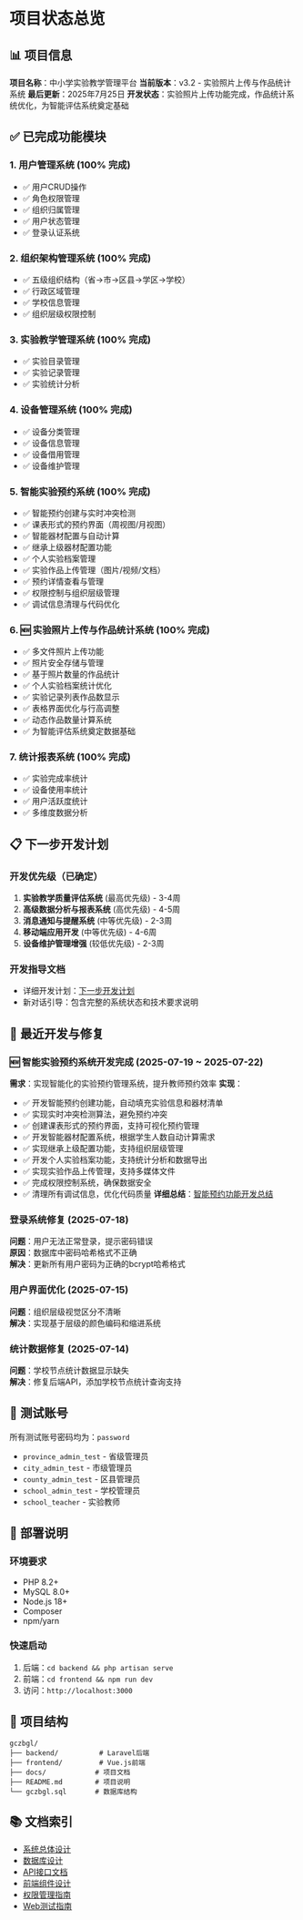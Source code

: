 # 项目状态总览

## 📊 项目信息

**项目名称**：中小学实验教学管理平台
**当前版本**：v3.2 - 实验照片上传与作品统计系统
**最后更新**：2025年7月25日
**开发状态**：实验照片上传功能完成，作品统计系统优化，为智能评估系统奠定基础

## ✅ 已完成功能模块

### 1. 用户管理系统 (100% 完成)
- ✅ 用户CRUD操作
- ✅ 角色权限管理  
- ✅ 组织归属管理
- ✅ 用户状态管理
- ✅ 登录认证系统

### 2. 组织架构管理系统 (100% 完成)
- ✅ 五级组织结构（省→市→区县→学区→学校）
- ✅ 行政区域管理
- ✅ 学校信息管理
- ✅ 组织层级权限控制

### 3. 实验教学管理系统 (100% 完成)
- ✅ 实验目录管理
- ✅ 实验记录管理
- ✅ 实验统计分析

### 4. 设备管理系统 (100% 完成)
- ✅ 设备分类管理
- ✅ 设备信息管理
- ✅ 设备借用管理
- ✅ 设备维护管理

### 5. 智能实验预约系统 (100% 完成)
- ✅ 智能预约创建与实时冲突检测
- ✅ 课表形式的预约界面（周视图/月视图）
- ✅ 智能器材配置与自动计算
- ✅ 继承上级器材配置功能
- ✅ 个人实验档案管理
- ✅ 实验作品上传管理（图片/视频/文档）
- ✅ 预约详情查看与管理
- ✅ 权限控制与组织层级管理
- ✅ 调试信息清理与代码优化

### 6. 🆕 实验照片上传与作品统计系统 (100% 完成)
- ✅ 多文件照片上传功能
- ✅ 照片安全存储与管理
- ✅ 基于照片数量的作品统计
- ✅ 个人实验档案统计优化
- ✅ 实验记录列表作品数显示
- ✅ 表格界面优化与行高调整
- ✅ 动态作品数量计算系统
- ✅ 为智能评估系统奠定数据基础

### 7. 统计报表系统 (100% 完成)
- ✅ 实验完成率统计
- ✅ 设备使用率统计
- ✅ 用户活跃度统计
- ✅ 多维度数据分析

## 📋 下一步开发计划

### 开发优先级（已确定）
1. **实验教学质量评估系统** (最高优先级) - 3-4周
2. **高级数据分析与报表系统** (高优先级) - 4-5周
3. **消息通知与提醒系统** (中等优先级) - 2-3周
4. **移动端应用开发** (中等优先级) - 4-6周
5. **设备维护管理增强** (较低优先级) - 2-3周

### 开发指导文档
- 详细开发计划：[下一步开发计划](NEXT_DEVELOPMENT_PLAN.md)
- 新对话引导：包含完整的系统状态和技术要求说明

## 🔧 最近开发与修复

### 🆕 智能实验预约系统开发完成 (2025-07-19 ~ 2025-07-22)
**需求**：实现智能化的实验预约管理系统，提升教师预约效率
**实现**：
- ✅ 开发智能预约创建功能，自动填充实验信息和器材清单
- ✅ 实现实时冲突检测算法，避免预约冲突
- ✅ 创建课表形式的预约界面，支持可视化预约管理
- ✅ 开发智能器材配置系统，根据学生人数自动计算需求
- ✅ 实现继承上级配置功能，支持组织层级管理
- ✅ 开发个人实验档案功能，支持统计分析和数据导出
- ✅ 实现实验作品上传管理，支持多媒体文件
- ✅ 完成权限控制系统，确保数据安全
- ✅ 清理所有调试信息，优化代码质量
**详细总结**：[智能预约功能开发总结](./智能预约功能开发总结.md)

### 登录系统修复 (2025-07-18)
**问题**：用户无法正常登录，提示密码错误  
**原因**：数据库中密码哈希格式不正确  
**解决**：更新所有用户密码为正确的bcrypt哈希格式  

### 用户界面优化 (2025-07-15)
**问题**：组织层级视觉区分不清晰  
**解决**：实现基于层级的颜色编码和缩进系统  

### 统计数据修复 (2025-07-14)
**问题**：学校节点统计数据显示缺失  
**解决**：修复后端API，添加学校节点统计查询支持  

## 🧪 测试账号

所有测试账号密码均为：`password`

- `province_admin_test` - 省级管理员
- `city_admin_test` - 市级管理员  
- `county_admin_test` - 区县管理员
- `school_admin_test` - 学校管理员
- `school_teacher` - 实验教师

## 🚀 部署说明

### 环境要求
- PHP 8.2+
- MySQL 8.0+
- Node.js 18+
- Composer
- npm/yarn

### 快速启动
1. 后端：`cd backend && php artisan serve`
2. 前端：`cd frontend && npm run dev`
3. 访问：`http://localhost:3000`

## 📁 项目结构

```
gczbgl/
├── backend/          # Laravel后端
├── frontend/         # Vue.js前端
├── docs/            # 项目文档
├── README.md        # 项目说明
└── gczbgl.sql       # 数据库结构
```

## 📚 文档索引

- [系统总体设计](./01-系统总体设计方案.md)
- [数据库设计](./02-数据库设计方案.md)
- [API接口文档](./04-API接口设计文档.md)
- [前端组件设计](./05-前端组件设计文档.md)
- [权限管理指南](./ORGANIZATION_PERMISSION_GUIDE.md)
- [Web测试指南](./WEB_TESTING_GUIDE.md)
